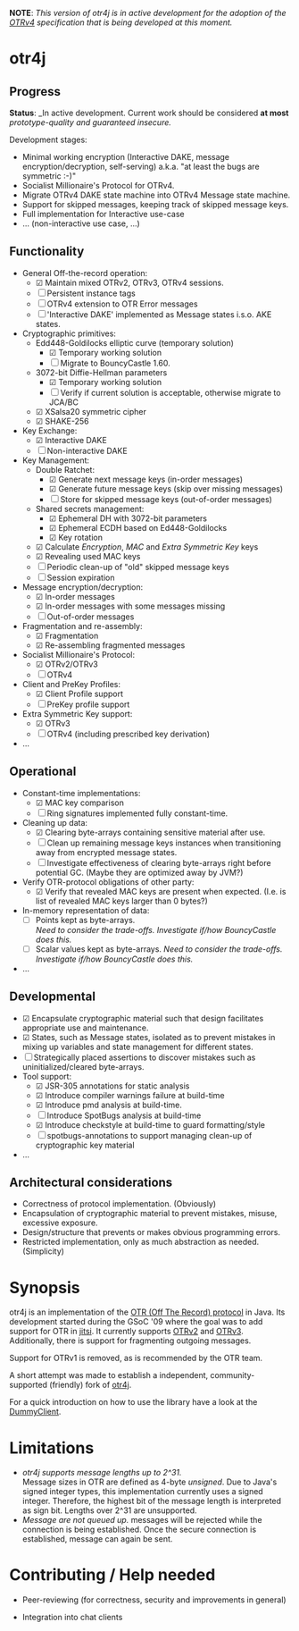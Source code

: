 **NOTE**: *This version of otr4j is in active development for the adoption of the [OTRv4][OTRv4] specification that is being developed at this moment.*

# otr4j

## Progress

__Status__: _In active development. Current work should be considered __at most__ _prototype-quality and guaranteed insecure._

Development stages:

* Minimal working encryption (Interactive DAKE, message encryption/decryption, self-serving) a.k.a. "at least the bugs are symmetric :-)"
* Socialist Millionaire's Protocol for OTRv4.
* Migrate OTRv4 DAKE state machine into OTRv4 Message state machine.
* Support for skipped messages, keeping track of skipped message keys.
* Full implementation for Interactive use-case
* ... (non-interactive use case, ...)

## Functionality

* General Off-the-record operation:
  * ☑ Maintain mixed OTRv2, OTRv3, OTRv4 sessions.
  * ☐ Persistent instance tags
  * ☐ OTRv4 extension to OTR Error messages
  * ☐ 'Interactive DAKE' implemented as Message states i.s.o. AKE states.
* Cryptographic primitives:
  * Edd448-Goldilocks elliptic curve (temporary solution)
    * ☑ Temporary working solution
    * ☐ Migrate to BouncyCastle 1.60.
  * 3072-bit Diffie-Hellman parameters
    * ☑ Temporary working solution
    * ☐ Verify if current solution is acceptable, otherwise migrate to JCA/BC
  * ☑ XSalsa20 symmetric cipher
  * ☑ SHAKE-256
* Key Exchange:
  * ☑ Interactive DAKE
  * ☐ Non-interactive DAKE
* Key Management:
  * Double Ratchet:
    * ☑ Generate next message keys (in-order messages)
    * ☑ Generate future message keys (skip over missing messages)
    * ☐ Store for skipped message keys (out-of-order messages)
  * Shared secrets management:
    * ☑ Ephemeral DH with 3072-bit parameters
    * ☑ Ephemeral ECDH based on Ed448-Goldilocks
    * ☑ Key rotation
  * ☑ Calculate _Encryption_, _MAC_ and _Extra Symmetric Key_ keys
  * ☑ Revealing used MAC keys
  * ☐ Periodic clean-up of "old" skipped message keys
  * ☐ Session expiration
* Message encryption/decryption:
  * ☑ In-order messages
  * ☑ In-order messages with some messages missing
  * ☐ Out-of-order messages
* Fragmentation and re-assembly:
  * ☑ Fragmentation
  * ☑ Re-assembling fragmented messages
* Socialist Millionaire's Protocol:
  * ☑ OTRv2/OTRv3
  * ☐ OTRv4
* Client and PreKey Profiles:
  * ☑ Client Profile support
  * ☐ PreKey profile support
* Extra Symmetric Key support:
  * ☑ OTRv3
  * ☐ OTRv4 (including prescribed key derivation)
* ...

## Operational

* Constant-time implementations:
  * ☑ MAC key comparison
  * ☐ Ring signatures implemented fully constant-time.
* Cleaning up data:
  * ☑ Clearing byte-arrays containing sensitive material after use.
  * ☐ Clean up remaining message keys instances when transitioning away from encrypted message states.
  * ☐ Investigate effectiveness of clearing byte-arrays right before potential GC. (Maybe they are optimized away by JVM?)
* Verify OTR-protocol obligations of other party:
  * ☑ Verify that revealed MAC keys are present when expected. (I.e. is list of revealed MAC keys larger than 0 bytes?)
* In-memory representation of data:
  * ☐ Points kept as byte-arrays.  
    _Need to consider the trade-offs. Investigate if/how BouncyCastle does this._
  * ☐ Scalar values kept as byte-arrays.
    _Need to consider the trade-offs. Investigate if/how BouncyCastle does this._
* ...

## Developmental

* ☑ Encapsulate cryptographic material such that design facilitates appropriate use and maintenance.
* ☑ States, such as Message states, isolated as to prevent mistakes in mixing up variables and state management for different states.
* ☐ Strategically placed assertions to discover mistakes such as uninitialized/cleared byte-arrays.
* Tool support:
  * ☑ JSR-305 annotations for static analysis
  * ☑ Introduce compiler warnings failure at build-time
  * ☑ Introduce pmd analysis at build-time.
  * ☐ Introduce SpotBugs analysis at build-time
  * ☑ Introduce checkstyle at build-time to guard formatting/style
  * ☐ spotbugs-annotations to support managing clean-up of cryptographic key material
* ...

## Architectural considerations

* Correctness of protocol implementation. (Obviously)
* Encapsulation of cryptographic material to prevent mistakes, misuse, excessive exposure.
* Design/structure that prevents or makes obvious programming errors.
* Restricted implementation, only as much abstraction as needed. (Simplicity)

# Synopsis

otr4j is an implementation of the [OTR (Off The Record) protocol][OTR]
in Java. Its development started during the GSoC '09
where the goal was to add support for OTR in [jitsi]. It currently
supports [OTRv2] and [OTRv3]. Additionally, there is support for
fragmenting outgoing messages.

Support for OTRv1 is removed, as is recommended by the OTR team.

A short attempt was made to establish a independent, community-supported (friendly) fork of [otr4j][otr4j/otr4j].

For a quick introduction on how to use the library have a look at the
[DummyClient](src/test/java/net/java/otr4j/test/dummyclient/DummyClient.java).

# Limitations

* _otr4j supports message lengths up to 2^31._  
Message sizes in OTR are defined as 4-byte _unsigned_. Due to Java's signed integer types, this implementation currently uses a signed integer. Therefore, the highest bit of the message length is interpreted as sign bit. Lengths over 2^31 are unsupported.
* _Message are not queued up._
messages will be rejected while the connection is being established. Once the secure connection is established, message can again be sent.

# Contributing / Help needed

* Peer-reviewing (for correctness, security and improvements in general)
* Integration into chat clients

  [OTR]: https://otr.cypherpunks.ca/
  [jitsi]: https://jitsi.org/
  [OTRv2]: https://otr.cypherpunks.ca/Protocol-v2-3.1.0.html
  [OTRv3]: https://otr.cypherpunks.ca/Protocol-v3-4.1.1.html
  [OTRv4]: https://github.com/otrv4/otrv4
  [otr4j/otr4j]: https://github.com/otr4j/otr4j
